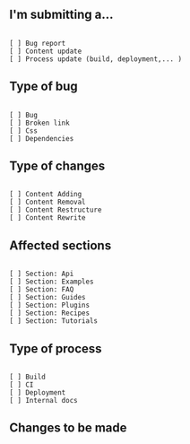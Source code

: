 ## I'm submitting a...

<pre><code>
[ ] Bug report 
[ ] Content update
[ ] Process update (build, deployment,... )
</code></pre>

<!-- For BUG REPORT, please describe... (Add snapshot if needed) -->
## Type of bug
<pre><code>
[ ] Bug
[ ] Broken link
[ ] Css
[ ] Dependencies
</code></pre>


<!-- For CONTENT UPDATE, please describe... -->
## Type of changes
<pre><code>
[ ] Content Adding
[ ] Content Removal
[ ] Content Restructure
[ ] Content Rewrite
</code></pre>

## Affected sections
<pre><code>
[ ] Section: Api
[ ] Section: Examples
[ ] Section: FAQ
[ ] Section: Guides
[ ] Section: Plugins
[ ] Section: Recipes
[ ] Section: Tutorials
</code></pre>

<!-- For PROCESS UPDATE, please describe... -->
## Type of process
<pre><code>
[ ] Build
[ ] CI
[ ] Deployment
[ ] Internal docs
</code></pre>


<!-- Then, describe... -->
## Changes to be made